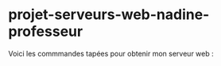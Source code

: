 # projet-serveurs-web-nadine-professeur
Voici les commmandes tapées pour obtenir mon serveur web : 

